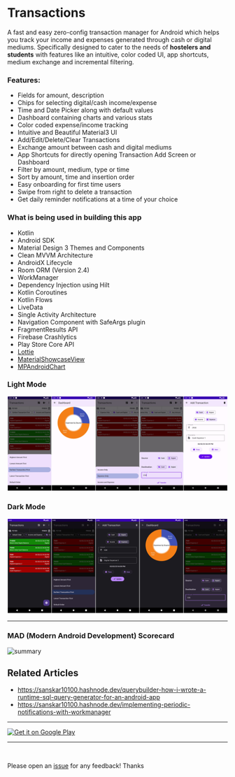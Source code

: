 # Transactions

A fast and easy zero-config transaction manager for Android which helps you track your income and expenses generated through cash or digital mediums. Specifically designed to cater to the needs of **hostelers and students** with features like an intuitive, color coded UI, app shortcuts, medium exchange and incremental filtering.

### Features:
- Fields for amount, description
- Chips for selecting digital/cash income/expense
- Time and Date Picker along with default values
- Dashboard containing charts and various stats
- Color coded expense/income tracking
- Intuitive and Beautiful Material3 UI
- Add/Edit/Delete/Clear Transactions
- Exchange amount between cash and digital mediums
- App Shortcuts for directly opening Transaction Add Screen or Dashboard
- Filter by amount, medium, type or time
- Sort by amount, time and insertion order
- Easy onboarding for first time users
- Swipe from right to delete a transaction
- Get daily reminder notifications at a time of your choice

### What is being used in building this app
- Kotlin
- Android SDK
- Material Design 3 Themes and Components
- Clean MVVM Architecture
- AndroidX Lifecycle
- Room ORM (Version 2.4)
- WorkManager
- Dependency Injection using Hilt
- Kotlin Coroutines
- Kotlin Flows
- LiveData
- Single Activity Architecture
- Navigation Component with SafeArgs plugin
- FragmentResults API
- Firebase Crashlytics
- Play Store Core API
- [Lottie](https://github.com/airbnb/lottie-android)
- [MaterialShowcaseView](https://github.com/deano2390/MaterialShowcaseView)
- [MPAndroidChart](https://github.com/PhilJay/MPAndroidChart)

### Light Mode
![Transactions-Light](./assets/transactions_light.jpeg)

### Dark Mode
![Transactions-Dark](./assets/transactions_dark.jpeg)

---

### MAD (Modern Android Development) Scorecard
![summary](https://user-images.githubusercontent.com/22092047/162580134-01f835d5-ad99-4546-819e-5ab5f010137e.png)



## Related Articles
- https://sanskar10100.hashnode.dev/querybuilder-how-i-wrote-a-runtime-sql-query-generator-for-an-android-app
- https://sanskar10100.hashnode.dev/implementing-periodic-notifications-with-workmanager

---

<a href='https://play.google.com/store/apps/details?id=dev.sanskar.transactions&pcampaignid=pcampaignidMKT-Other-global-all-co-prtnr-py-PartBadge-Mar2515-1'><img alt='Get it on Google Play' src='https://play.google.com/intl/en_us/badges/static/images/badges/en_badge_web_generic.png'/></a>

---
<br>

Please open an [issue](https://github.com/sanskar10100/Transactions/issues/new) for any feedback! Thanks
